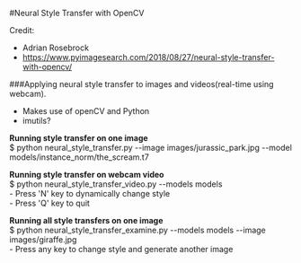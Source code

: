 #Neural Style Transfer with OpenCV

Credit:
  - Adrian Rosebrock
  - https://www.pyimagesearch.com/2018/08/27/neural-style-transfer-with-opencv/


###Applying neural style transfer to images and videos(real-time using webcam).
   - Makes use of openCV and Python
   - imutils?

**Running style transfer on one image** <br/>
    $ python neural_style_transfer.py --image images/jurassic_park.jpg --model models/instance_norm/the_scream.t7


**Running style transfer on webcam video** <br/>
    $ python neural_style_transfer_video.py --models models<br/>
    - Press 'N' key to dynamically change style<br/>
    - Press 'Q' key to quit<br/>

**Running all style transfers on one image** <br/>
    $ python neural_style_transfer_examine.py --models models --image images/giraffe.jpg<br/>
    - Press any key to change style and generate another image
